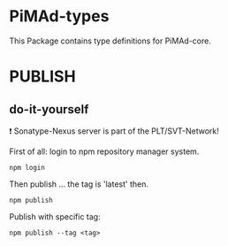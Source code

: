 # PiMAd-types

This Package contains type definitions for PiMAd-core.

# PUBLISH

## do-it-yourself 
:exclamation: Sonatype-Nexus server is part of the PLT/SVT-Network! 

First of all: login to npm repository manager system.
```shell script
npm login
```
Then publish ... the tag is 'latest' then.
```shell script
npm publish
```
Publish with specific tag:
```shell script
npm publish --tag <tag>
```
